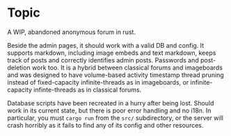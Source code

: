 # Topic

A WIP, abandoned anonymous forum in rust.

Beside the admin pages, it should work with a valid DB and config. It supports markdown, including image embeds and text markdown, keeps track of posts and correctly identifies admin posts. Passwords and post-deletion work too. It is a hybrid between classical forums and imageboards and was designed to have volume-based activity timestamp thread pruning instead of fixed-capacity infinite-threads as in imageboards, or infinite-capacity infinte-threads as in classical forums.

Database scripts have been recreated in a hurry after being lost. Should work in its current state, but there is poor error handling and no i18n. In particular, you must `cargo run` from the `src/` subdirectory, or the server will crash horribly as it fails to find any of its config and other resources.
